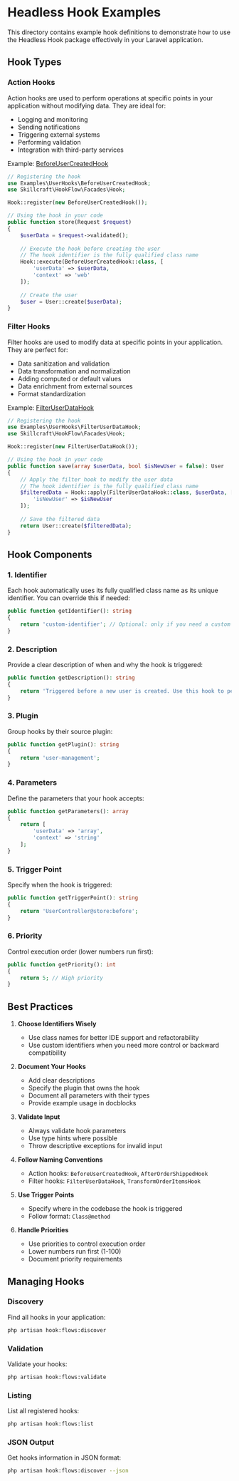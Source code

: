 # Headless Hook Examples

This directory contains example hook definitions to demonstrate how to use the Headless Hook package effectively in your Laravel application.

## Hook Types

### Action Hooks
Action hooks are used to perform operations at specific points in your application without modifying data. They are ideal for:
- Logging and monitoring
- Sending notifications
- Triggering external systems
- Performing validation
- Integration with third-party services

Example: [BeforeUserCreatedHook](UserHooks/BeforeUserCreatedHook.php)

```php
// Registering the hook
use Examples\UserHooks\BeforeUserCreatedHook;
use Skillcraft\HookFlow\Facades\Hook;

Hook::register(new BeforeUserCreatedHook());

// Using the hook in your code
public function store(Request $request)
{
    $userData = $request->validated();
    
    // Execute the hook before creating the user
    // The hook identifier is the fully qualified class name
    Hook::execute(BeforeUserCreatedHook::class, [
        'userData' => $userData,
        'context' => 'web'
    ]);
    
    // Create the user
    $user = User::create($userData);
}
```

### Filter Hooks
Filter hooks are used to modify data at specific points in your application. They are perfect for:
- Data sanitization and validation
- Data transformation and normalization
- Adding computed or default values
- Data enrichment from external sources
- Format standardization

Example: [FilterUserDataHook](UserHooks/FilterUserDataHook.php)

```php
// Registering the hook
use Examples\UserHooks\FilterUserDataHook;
use Skillcraft\HookFlow\Facades\Hook;

Hook::register(new FilterUserDataHook());

// Using the hook in your code
public function save(array $userData, bool $isNewUser = false): User
{
    // Apply the filter hook to modify the user data
    // The hook identifier is the fully qualified class name
    $filteredData = Hook::apply(FilterUserDataHook::class, $userData, [
        'isNewUser' => $isNewUser
    ]);
    
    // Save the filtered data
    return User::create($filteredData);
}
```

## Hook Components

### 1. Identifier
Each hook automatically uses its fully qualified class name as its unique identifier. You can override this if needed:
```php
public function getIdentifier(): string
{
    return 'custom-identifier'; // Optional: only if you need a custom identifier
}
```

### 2. Description
Provide a clear description of when and why the hook is triggered:
```php
public function getDescription(): string
{
    return 'Triggered before a new user is created. Use this hook to perform validation, modify user data, or integrate with external systems.';
}
```

### 3. Plugin
Group hooks by their source plugin:
```php
public function getPlugin(): string
{
    return 'user-management';
}
```

### 4. Parameters
Define the parameters that your hook accepts:
```php
public function getParameters(): array
{
    return [
        'userData' => 'array',
        'context' => 'string'
    ];
}
```

### 5. Trigger Point
Specify when the hook is triggered:
```php
public function getTriggerPoint(): string
{
    return 'UserController@store:before';
}
```

### 6. Priority
Control execution order (lower numbers run first):
```php
public function getPriority(): int
{
    return 5; // High priority
}
```

## Best Practices

1. **Choose Identifiers Wisely**
   - Use class names for better IDE support and refactorability
   - Use custom identifiers when you need more control or backward compatibility

2. **Document Your Hooks**
   - Add clear descriptions
   - Specify the plugin that owns the hook
   - Document all parameters with their types
   - Provide example usage in docblocks

3. **Validate Input**
   - Always validate hook parameters
   - Use type hints where possible
   - Throw descriptive exceptions for invalid input

4. **Follow Naming Conventions**
   - Action hooks: `BeforeUserCreatedHook`, `AfterOrderShippedHook`
   - Filter hooks: `FilterUserDataHook`, `TransformOrderItemsHook`

5. **Use Trigger Points**
   - Specify where in the codebase the hook is triggered
   - Follow format: `Class@method`

6. **Handle Priorities**
   - Use priorities to control execution order
   - Lower numbers run first (1-100)
   - Document priority requirements

## Managing Hooks

### Discovery
Find all hooks in your application:
```bash
php artisan hook:flows:discover
```

### Validation
Validate your hooks:
```bash
php artisan hook:flows:validate
```

### Listing
List all registered hooks:
```bash
php artisan hook:flows:list
```

### JSON Output
Get hooks information in JSON format:
```bash
php artisan hook:flows:discover --json
